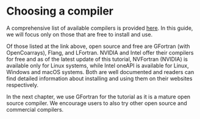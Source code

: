 # Choosing a compiler

A comprehensive list of available compilers is provided [here](/compilers). In this guide, we will focus only on those that are free to install and use.

Of those listed at the link above, open source and free are GFortran (with OpenCoarrays), Flang, and LFortran. NVIDIA and Intel offer their compilers for free and as of the latest update of this tutorial, NVFortran (NVIDIA) is available only for Linux systems, while Intel oneAPI is available for Linux, Windows and macOS systems. Both are well documented and readers can find detailed information about installing and using them on their websites respectively.

In the next chapter, we use GFortran for the tutorial as it is a mature open source compiler. We encourage users to also try other open source and commercial compilers.
